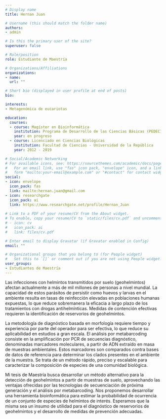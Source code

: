 ```yaml
---
# Display name
title: Hernan Juan

# Username (this should match the folder name)
authors:
- admin

# Is this the primary user of the site?
superuser: false

# Role/position
role: Estudiante de Maestría

# Organizations/Affiliations
organizations:
- name: 
  url: ""

# Short bio (displayed in user profile at end of posts)
bio: 

interests:
- Metagenómica de eucariotas

education:
  courses:
  - course: Magíster en Bioinformática
    institution: Programa de Desarrollo de las Ciencias Básicas (PEDECIBA)
    year: en progreso
  - course: Licenciado en Ciencias Biológicas
    institution: Facultad de Ciencias - Universidad de la República
    year: 2012 - 2019

# Social/Academic Networking
# For available icons, see: https://sourcethemes.com/academic/docs/page-builder/#icons
#   For an email link, use "fas" icon pack, "envelope" icon, and a link in the
#   form "mailto:your-email@example.com" or "#contact" for contact widget.
social:
- icon: envelope
  icon_pack: fas
  link: mailto:hernan.juan@gmail.com 
- icon: researchgate  
  icon_pack: ai
  link: https://www.researchgate.net/profile/Hernan_Juan
  
# Link to a PDF of your resume/CV from the About widget.
# To enable, copy your resume/CV to `static/files/cv.pdf` and uncomment the lines below.
# - icon: cv
#   icon_pack: ai
#   link: files/cv.pdf

# Enter email to display Gravatar (if Gravatar enabled in Config)
email: ""

# Organizational groups that you belong to (for People widget)
#   Set this to `[]` or comment out if you are not using People widget.
user_groups:
- Estudiantes de Maestría
---
```


Las infecciones con helmintos transmitidos por suelo (geohelmintos) afectan actualmente a más de mil millones de personas a nivel mundial. La capacidad de estos parásitos de persistir como huevos y larvas en el ambiente resulta en tasas de reinfección elevadas en poblaciones humanas expuestas, lo que reduce sobremanera la eficacia a largo plazo de los tratamientos con drogas antihelmínticas. Medidas de contención efectivas requieren la identificación de reservorios de geohelmintos.

La metodología de diagnóstico basada en morfología requiere tiempo y experiencia por parte del operador para ser efectiva, lo que reduce su aplicabilidad en estudios a gran escala.
El análisis por metabarcoding consiste en la amplificación por PCR de secuencias diagnóstico, denominadas marcadores moleculares, a partir de ADN extraído en masa de muestras ambientales. Estos marcadores son comparados contra bases de datos de referencia para determinar los clados presentes en el ambiente de la muestra. Se trata de un método rápido, preciso y escalable para caracterizar la composición de especies de una comunidad biológica.

Mi tesis de Maestría busca desarrollar un método alternativo para la detección de geohelmintos a partir de muestras de suelo, aprovechando las ventajas ofrecidas por las tecnologías de secuenciación de próxima generación y el análisis por metabarcoding. Nos proponemos desarrollar una herramienta bioinformática para estimar la probabilidad de ocurrencia de un conjunto de especies de helmintos de interés. Esperamos que la misma sea un insumo de utilidad para el diagnóstico de reservorios de geohelmintos y el desarrollo de medidas de prevención adecuadas.